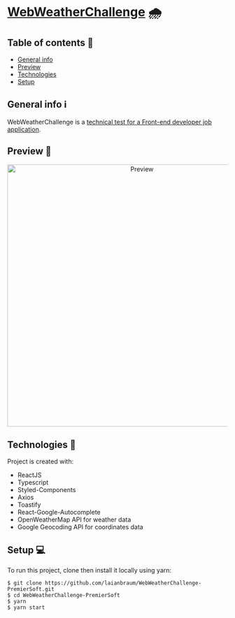 # [WebWeatherChallenge](https://webweatherchallenge.netlify.app/) 🌧️

## Table of contents :bookmark_tabs: 
* [General info](#general-info)
* [Preview](#preview)
* [Technologies](#technologies)
* [Setup](#setup)


## General info :information_source:
WebWeatherChallenge is a [technical test for a Front-end developer job application](./TODO.README.md#premierSoft-weather).
	
## Preview :movie_camera:
<p align="center">   
  <img src="https://ik.imagekit.io/omw7s2bi2wq/webweatherchallenge-preview_W5Z7qPpZm.gif" alt="Preview" width="600px" />
</p>

## Technologies 🚀
Project is created with:
* ReactJS
* Typescript
* Styled-Components
* Axios
* Toastify
* React-Google-Autocomplete
* OpenWeatherMap API for weather data
* Google Geocoding API for coordinates data

	
## Setup :computer:

To run this project, clone then install it locally using yarn:

```
$ git clone https://github.com/laianbraum/WebWeatherChallenge-PremierSoft.git
$ cd WebWeatherChallenge-PremierSoft
$ yarn
$ yarn start
```
